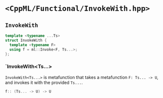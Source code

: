 # `<CppML/Functional/InvokeWith.hpp>`

## `InvokeWith`

```c++
template <typename ...Ts>
struct InvokeWith {
  template <typename F>
  using f = ml::Invoke<F, Ts...>;
};
```
### `InvokeWith<Ts...>

`InvokeWith<Ts...>` is metafunction that takes a metafunction `F: Ts... -> U`, and invokes it with the provided `Ts...`.

```c++
f:: (Ts... -> U) -> U
```
